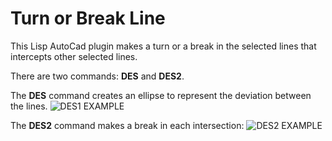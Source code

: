 # Turn or Break Line

This Lisp AutoCad plugin makes a turn or a break in the selected lines that intercepts other selected lines.

There are two commands: **DES** and **DES2**.

The **DES** command creates an ellipse to represent the deviation between the lines.
![DES1 EXAMPLE](https://github.com/Mr-Saxobeat/turn-or-break-line/blob/master/breakLine-images/des1-autocad.JPG)

The **DES2** command makes a break in each intersection:
![DES2 EXAMPLE](https://github.com/Mr-Saxobeat/turn-or-break-line/blob/master/breakLine-images/des2-autocad.JPG)
